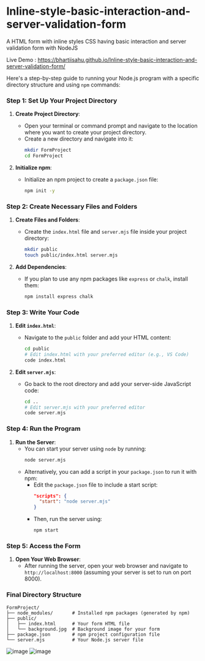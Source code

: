 # Inline-style-basic-interaction-and-server-validation-form
A HTML form with inline styles CSS having basic interaction and server validation form with NodeJS

Live Demo : https://bhartiisahu.github.io/Inline-style-basic-interaction-and-server-validation-form/

Here's a step-by-step guide to running your Node.js program with a specific directory structure and using `npm` commands:

### Step 1: Set Up Your Project Directory

1. **Create Project Directory**:
   - Open your terminal or command prompt and navigate to the location where you want to create your project directory.
   - Create a new directory and navigate into it:
     ```bash
     mkdir FormProject
     cd FormProject
     ```

2. **Initialize npm**:
   - Initialize an npm project to create a `package.json` file:
     ```bash
     npm init -y
     ```

### Step 2: Create Necessary Files and Folders

1. **Create Files and Folders**:
   - Create the `index.html` file and `server.mjs` file inside your project directory:
     ```bash
     mkdir public
     touch public/index.html server.mjs
     ```

2. **Add Dependencies**:
   - If you plan to use any npm packages like `express` or `chalk`, install them:
     ```bash
     npm install express chalk
     ```

### Step 3: Write Your Code

1. **Edit `index.html`**:
   - Navigate to the `public` folder and add your HTML content:
     ```bash
     cd public
     # Edit index.html with your preferred editor (e.g., VS Code)
     code index.html
     ```

2. **Edit `server.mjs`**:
   - Go back to the root directory and add your server-side JavaScript code:
     ```bash
     cd ..
     # Edit server.mjs with your preferred editor
     code server.mjs
     ```

### Step 4: Run the Program

1. **Run the Server**:
   - You can start your server using `node` by running:
     ```bash
     node server.mjs
     ```
   - Alternatively, you can add a script in your `package.json` to run it with npm:
     - Edit the `package.json` file to include a start script:
       ```json
       "scripts": {
         "start": "node server.mjs"
       }
       ```
     - Then, run the server using:
       ```bash
       npm start
       ```

### Step 5: Access the Form

1. **Open Your Web Browser**:
   - After running the server, open your web browser and navigate to `http://localhost:8000` (assuming your server is set to run on port 8000).

### Final Directory Structure


```
FormProject/
├── node_modules/       # Installed npm packages (generated by npm)
├── public/
│   ├── index.html      # Your form HTML file
│   └── background.jpg  # Background image for your form
├── package.json        # npm project configuration file
└── server.mjs          # Your Node.js server file
```

![image](https://github.com/user-attachments/assets/b9e342ed-93d2-4323-9892-cc690a663b4b)
![image](https://github.com/user-attachments/assets/542555e7-7a3e-4f7a-bb51-7ae24b66e527)


